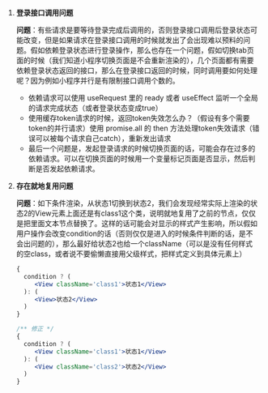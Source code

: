 1. **登录接口调用问题**

   **问题**：有些请求是要等待登录完成后调用的，否则登录接口调用后登录状态可能改变，但是如果请求在登录接口调用的时候就发出了会出现难以预料的问题。假如依赖登录状态进行登录操作，那么也存在一个问题，假如切换tab页面的时候（我们知道小程序切换页面是不会重新渲染的），几个页面都有需要依赖登录状态返回的接口，那么在登录接口返回的时候，同时调用要如何处理呢？因为例如小程序并行是有限制接口调用个数的。

   - 依赖请求可以使用 useRequest 里的 ready 或者 useEffect 监听一个全局的请求完成状态（或者登录状态变成true）
   - 使用缓存token请求的时候，返回token失效怎么办？（假设有多个需要token的并行请求）使用 promise.all 的 then 方法处理token失效请求（错误可以被每个请求自己catch），重新发出请求
   - 最后一个问题是，发起登录请求的时候切换页面的话，可能会存在过多的依赖请求。可以在切换页面的时候用一个变量标记页面是否显示，然后判断是否发起依赖请求。

2. **存在就地复用问题**

   **问题**：如下条件渲染，从状态1切换到状态2，我们会发现经常实际上渲染的状态2的View元素上面还是有class1这个类，说明就地复用了之前的节点，仅仅是把里面文本节点替换了。这样的话可能会对显示的样式产生影响，所以假如用户操作会改变condition的话（否则仅仅是进入的时候条件判断的话，是不会出问题的），那么最好给状态2也给一个className（可以是没有任何样式的空class，或者说不要偷懒直接用父级样式，把样式定义到具体元素上）

   ```jsx
   {
     condition ? (
     	<View className='class1'>状态1</View>
     ): (
     	<View>状态2</View>
     )
   }
   
   /** 修正 */
   {
     condition ? (
     	<View className='class1'>状态1</View>
     ): (
     	<View className='class2'>状态2</View>
     )
   }
   ```


